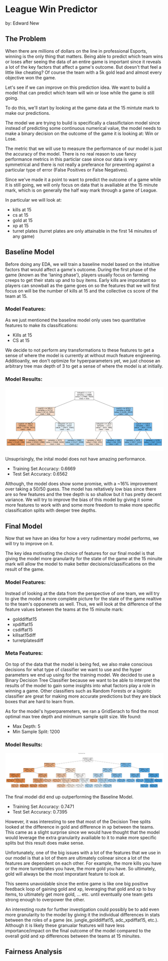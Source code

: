 # League Win Predictor

by: Edward New

## The Problem

When there are millions of dollars on the line in professional Esports, winning is the only thing that matters. Being able to predict which team wins or loses after seeing the data of an entire game is important since it reveals a lot of the key factors that affect a game's outcome. But doesn't that feel a little like cheating? Of course the team with a 5k gold lead and almost every objective won the game.

Let's see if we can improve on this prediction idea. We want to build a model that can predict which team will win or lose while the game is still going.

To do this, we'll start by looking at the game data at the 15 mintute mark to make our predictions.

The model we are trying to build is specifically a classifictaion model since instead of predicting some continuous numerical value, the model needs to make a binary decision on the outcome of the game it is looking at: Win or Lose.

The metric that we will use to measure the performance of our model is just the accuracy of the model. There is no real reason to use fancy performance metrics in this particlar case since our data is very symmetrical and there is not really a preferance for preventing against a particular type of error (False Positives or False Negatives).

Since we've made it a point to want to predict the outcome of a game while it is still going, we will only focus on data that is availiable at the 15 minute mark, which is on generally the half way mark through a game of League.

In particular we will look at:

-   kills at 15
-   cs at 15
-   gold at 15
-   xp at 15
-   turret plates (turret plates are only attainable in the first 14 minuites of any game)

## Baseline Model

Before doing any EDA, we will train a baseline model based on the intuitive factors that would affect a game's outcome. During the first phase of the game (known as the 'laning phase'), players usually focus on farming creeps to get their stats up and to buy items. Early kills are imporatant so players can snowball as the game goes on so the features that we will first focus on will be the number of kills at 15 and the collective cs score of the team at 15.

### Model Features:

As we just mentioned the baseline model only uses two quantitative features to make its classifications:

-   Kills at 15
-   CS at 15

We decide to not perform any transformations to these features to get a sense of where the model is currently at without much feature engineering. Additioanlly, we don't optimize for hyperparameters yet, we just choose an arbitrary tree max depth of 3 to get a sense of where the model is at initially.

### Model Results:

![Binary Decision Tree for Baseline Win Loss Prediction Model](output.png)

Unsuprisingly, the inital model does not have amazing performance.

-   Training Set Accuracy: 0.6669
-   Test Set Accuracy: 0.6562

Although, the model does show some promise, with a ~16% improvement over taking a 50/50 guess. The model has reltatively low bias since there are so few features and the tree depth is so shallow but it has pretty decent variance. We will try to improve the bias of this model by giving it some more features to work with and some more freedom to make more specific classification splits with deeper tree depths.

## Final Model

Now that we have an idea for how a very rudimentary model performs, we will try to improve on it.

The key idea motivating the choice of features for our final model is that giving the model more granularity for the state of the game at the 15 minuite mark will allow the model to make better decisions/classifications on the result of the game.

### Model Features:

Instead of looking at the data from the perspective of one team, we will try to give the model a more complete picture for the state of the game realtive to the team's opponenets as well. Thus, we will look at the difference of the feature values between the teams at the 15 minuite mark:

-   golddiffat15
-   xpdiffat15
-   csdiffat15
-   killsat15diff
-   turretplatesdiff

### Meta Features:

On top of the data that the model is being fed, we also make conscious decisions for what type of classifier we want to use and the hyper parameters we end up using for the training model. We decided to use a Binary Decision Tree Classifier because we want to be able to interpret the results of the model to gain some insights into what factors play a role in winning a game. Other classifiers such as Random Forests or a logistic classifier are great for making more accurate predictions but they are black boxes that are hard to learn from.

As for the model's hyperparemeters, we ran a GridSerach to find the most optimal max tree depth and minimum sample split size.
We found:

-   Max Depth: 5
-   Min Sample Split: 1200

### Model Results:

![Final Binary Decision Tree for Win Loss Prediction Model](final.png)

The final model did end up outperforming the Baseline Model.

-   Training Set Accuracy: 0.7471
-   Test Set Accuracy: 0.7395

However, it was interesting to see that most of the Decision Tree splits looked at the difference in gold and difference in xp between the teams. This came as a slight surprise since we would have thought that the model would leverage the extra granularity availiable to it to make more specific splits but this result does make sense.

Unfortunately, one of the big issues with a lot of the features that we use in our model is that a lot of them are ultimately colinear since a lot of the features are dependent on each other. For example, the more kills you have or the more turretplates you have, the more gold you have. So ultimately, gold will always be the most imporatant feature to look at.

This seems unavoidable since the entire game is like one big positive feedback loop of gaining gold and xp, leveraging that gold and xp to buy items, to ultimately get more gold, ... etc. until eventually one team gets strong enough to overpower the other.

An interesting route for further investigation could possibly be to add even more granularity to the model by giving it the individual differences in stats between the roles of a game (ex. jungle_golddiffat15, adc_xpdiffat15, etc.). Although it is likely these granualar features will have less importance/impact on the final outcome of the model compared to the overall gold and xp differences between the teams at 15 minuites.

## Fairness Analysis
